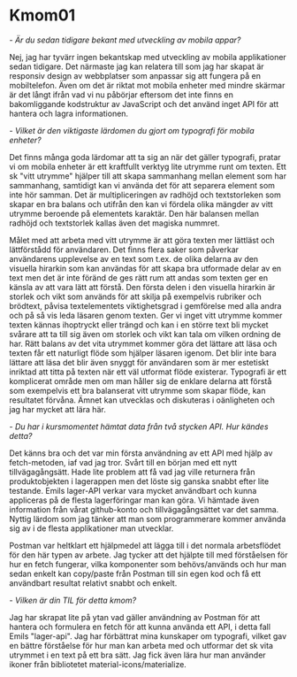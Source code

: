 # Kmom01

*- Är du sedan tidigare bekant med utveckling av mobila appar?*

Nej, jag har tyvärr ingen bekantskap med utveckling av mobila applikationer sedan tidigare. Det närmaste jag kan relatera till som jag har skapat är responsiv design av webbplatser som anpassar sig att fungera på en mobiltelefon. Även om det är riktat mot mobila enheter med mindre skärmar är det långt ifrån vad vi nu påbörjar eftersom det inte finns en bakomliggande kodstruktur av JavaScript och det använd inget API för att hantera och lagra informationen.

*- Vilket är den viktigaste lärdomen du gjort om typografi för mobila enheter?*

Det finns många goda lärdomar att ta sig an när det gäller typografi, pratar vi om mobila enheter är ett kraftfullt verktyg lite utrymme runt om texten. Ett sk "vitt utrymme" hjälper till att skapa sammanhang mellan element som har sammanhang, samtidigt kan vi använda det för att separera element som inte hör samman. Det är multipliceringen av radhöjd och textstorleken som skapar en bra balans och utifrån den kan vi fördela olika mängder av vitt utrymme beroende på elementets karaktär. Den här balansen mellan radhöjd och textstorlek kallas även det magiska nummret.

Målet med att arbeta med vitt utrymme är att göra texten mer lättläst och lättförstådd för användaren. Det finns flera saker som påverkar användarens upplevelse av en text som t.ex. de olika delarna av den visuella hirarkin som kan användas för att skapa bra utformade delar av en text men det är inte föränd de ges rätt rum att andas som texten ger en känsla av att vara lätt att förstå. Den första delen i den visuella hirarkin är storlek och vikt som används för att skilja på exempelvis rubriker och brödtext, påvisa textelementets viktighetsgrad i gemförelse med alla andra och på så vis leda läsaren genom texten. Ger vi inget vitt utrymme kommer texten kännas ihoptryckt eller trängd och kan i en större text bli  mycket svårare att ta till sig även om storlek och vikt kan tala om vilken ordning de har. Rätt balans av det vita utrymmet kommer göra det lättare att läsa och texten får ett naturligt flöde som hjälper läsaren igenom. Det blir inte bara lättare att läsa det blir även snyggt för användaren som är mer estetiskt inriktad att titta på texten när ett väl utformat flöde existerar. Typografi är ett komplicerat område men om man håller sig de enklare delarna att förstå som exempelvis ett bra balanserat vitt utrymme som skapar flöde, kan resultatet förvåna. Ämnet kan utvecklas och diskuteras i oänligheten och jag har mycket att lära här.

*- Du har i kursmomentet hämtat data från två stycken API. Hur kändes detta?*

Det känns bra och det var min första användning av ett API med hjälp av fetch-metoden, iaf vad jag tror. Svårt till en början med ett nytt tillvägagångsätt. Hade lite problem att få vad jag ville returnera från produktobjekten i lagerappen men det löste sig ganska snabbt efter lite testande. Emils lager-API verkar vara mycket användbart och kunna appliceras på de flesta lagerföringar man kan göra. Vi hämtade även information från vårat github-konto och tillvägagångsättet var det samma. Nyttig lärdom som jag tänker att man som programmerare kommer använda sig av i de flesta applikationer man utvecklar.

Postman var heltklart ett hjälpmedel att lägga till i det normala arbetsflödet för den här typen av arbete. Jag tycker att det hjälpte till med förståelsen för hur en fetch fungerar, vilka komponenter som behövs/används och hur man sedan enkelt kan copy/paste från Postman till sin egen kod och få ett användbart resultat relativt snabbt och enkelt.

*- Vilken är din TIL för detta kmom?*

Jag har skrapat lite på ytan vad gäller användning av Postman för att hantera och formulera en fetch för att kunna använda ett API, i detta fall Emils "lager-api". Jag har förbättrat mina kunskaper om typografi, vilket gav en bättre förståelse för hur man kan arbeta med och utformar det sk vita utrymmet i en text på ett bra sätt. Jag fick även lära hur man använder ikoner från bibliotetet material-icons/materialize.
